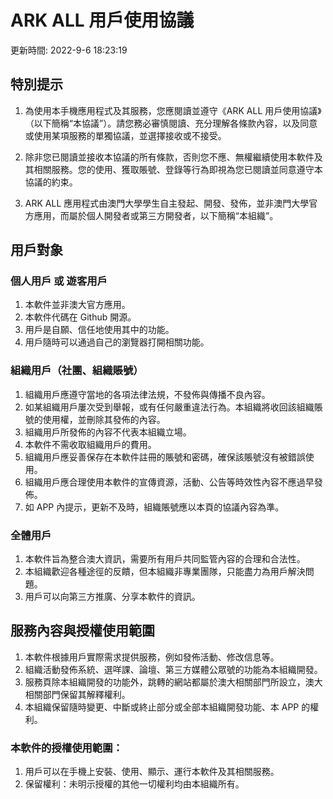 # ARK ALL 用戶使用協議

更新時間: 2022-9-6 18:23:19

## 特別提示

1. 為使用本手機應用程式及其服務，您應閱讀並遵守《ARK ALL 用戶使用協議》（以下簡稱“本協議”）。請您務必審慎閱讀、充分理解各條款內容，以及同意或使用某項服務的單獨協議，並選擇接收或不接受。

2. 除非您已閱讀並接收本協議的所有條款，否則您不應、無權繼續使用本軟件及其相關服務。您的使用、獲取賬號、登錄等行為即視為您已閱讀並同意遵守本協議的約束。

3. ARK ALL 應用程式由澳門大學學生自主發起、開發、發佈，並非澳門大學官方應用，而屬於個人開發者或第三方開發者，以下簡稱“本組織”。

## 用戶對象

### 個人用戶 或 遊客用戶

1. 本軟件並非澳大官方應用。
2. 本軟件代碼在 Github 開源。
3. 用戶是自願、信任地使用其中的功能。
4. 用戶隨時可以通過自己的瀏覽器打開相關功能。

### 組織用戶（社團、組織賬號）

1. 組織用戶應遵守當地的各項法律法規，不發佈與傳播不良內容。
2. 如某組織用戶屢次受到舉報，或有任何嚴重違法行為。本組織將收回該組織賬號的使用權，並刪除其發佈的內容。
3. 組織用戶所發佈的內容不代表本組織立場。
4. 本軟件不需收取組織用戶的費用。
5. 組織用戶應妥善保存在本軟件註冊的賬號和密碼，確保該賬號沒有被錯誤使用。
6. 組織用戶應合理使用本軟件的宣傳資源，活動、公告等時效性內容不應過早發佈。
7. 如 APP 內提示，更新不及時，組織賬號應以本頁的協議內容為準。

### 全體用戶

1. 本軟件旨為整合澳大資訊，需要所有用戶共同監管內容的合理和合法性。
2. 本組織歡迎各種途徑的反饋，但本組織非專業團隊，只能盡力為用戶解決問題。
3. 用戶可以向第三方推廣、分享本軟件的資訊。

## 服務內容與授權使用範圍

1. 本軟件根據用戶實際需求提供服務，例如發佈活動、修改信息等。
1. 組織活動發佈系統、選咩課、論壇、第三方媒體公眾號的功能為本組織開發。
1. 服務頁除本組織開發的功能外，跳轉的網站都屬於澳大相關部門所設立，澳大相關部門保留其解釋權利。
1. 本組織保留隨時變更、中斷或終止部分或全部本組織開發功能、本 APP 的權利。

### 本軟件的授權使用範圍：

1. 用戶可以在手機上安裝、使用、顯示、運行本軟件及其相關服務。
2. 保留權利：未明示授權的其他一切權利均由本組織所有。
